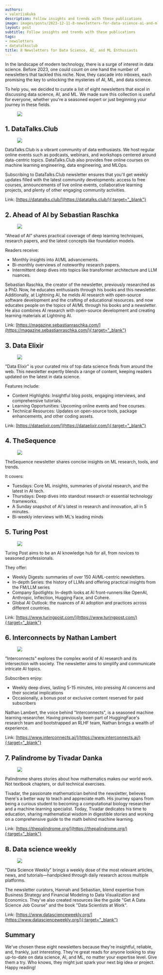 ```yaml
---
authors:
- valeriiakuka
description: Follow insights and trends with these publications
image: images/posts/2023-12-11-8-newsletters-for-data-science-ai-and-ml-enthusiasts/cover.jpg
layout: post
subtitle: Follow insights and trends with these publications
tags:
- newsletters
- datatalksclub
title: 8 Newsletters for Data Science, AI, and ML Enthusiasts
---
```


In the landscape of modern technology, there is a surge of interest in data science. Before 2023, one could count on one hand the number of newsletters that tackled this niche. Now, they cascade into inboxes, each promising the key to unlocking the mysteries of AI, ML, and data science.

To help you, we decided to curate a list of eight newsletters that excel in discussing data science, AI, and ML. We made sure this collection is useful for everyone, whether you're a seasoned expert or just beginning your journey in these fields.

<figure>
<img src="/images/posts/2023-12-11-8-newsletters-for-data-science-ai-and-ml-enthusiasts/image6.png"  />
<figcaption></figcaption>
</figure>

## 1. DataTalks.Club

<figure>
<img src="/images/posts/2023-12-11-8-newsletters-for-data-science-ai-and-ml-enthusiasts/image1.png"  />
<figcaption></figcaption>
</figure>

DataTalks.Club is a vibrant community of data enthusiasts. We host regular online events such as podcasts, webinars, and workshops centered around data-centric topics. DataTalks.Club also provides free online courses on machine learning engineering, data engineering, and MLOps.

Subscribing to DataTalks.Club newsletter ensures that you'll get weekly updates filled with the latest community developments: access to free courses, announcements of live online events, collaborative learning projects, and plenty of other engaging community activities.

Link: [https://datatalks.club/](https://datatalks.club/){:target="_blank"}

## 2. Ahead of AI by Sebastian Raschka

<figure>
<img src="/images/posts/2023-12-11-8-newsletters-for-data-science-ai-and-ml-enthusiasts/image4.png"  />
<figcaption></figcaption>
</figure>

"Ahead of AI" shares practical coverage of deep learning techniques, research papers, and the latest concepts like foundation models.

Readers receive:

-   Monthly insights into AI/ML advancements.
-   Bi-monthly overviews of noteworthy research papers.
-   Intermittent deep dives into topics like transformer architecture and LLM nuances.



Sebastian Raschka, the creator of the newsletter, previously researched as a PhD. Now, he educates enthusiasts through his books and this newsletter. Additionally, at Lightning AI, he melds AI research with open-source software development and the crafting of educational resources. and now educates people on the topics of AI/ML through his books and a newsletter. He also combines AI research with open-source development and creating learning materials at Lightning AI.

Link: [https://magazine.sebastianraschka.com/](https://magazine.sebastianraschka.com/){:target="_blank"}

## 3. Data Elixir

<figure>
<img src="/images/posts/2023-12-11-8-newsletters-for-data-science-ai-and-ml-enthusiasts/image2.png"  />
<figcaption></figcaption>
</figure>

"Data Elixir" is your curated mix of top data science finds from around the web. This newsletter expertly blends a range of content, keeping readers updated on the latest in data science.

Features include:

-   Content Highlights: Insightful blog posts, engaging interviews, and comprehensive tutorials.
-   Learning Opportunities: Upcoming online events and free courses.
-   Technical Resources: Updates on open-source tools, package enhancements, and other coding assets.



Link: [https://dataelixir.com/](https://dataelixir.com/){:target="_blank"}

## 4. TheSequence

<figure>
<img src="/images/posts/2023-12-11-8-newsletters-for-data-science-ai-and-ml-enthusiasts/image7.png"  />
<figcaption></figcaption>
</figure>

TheSequence newsletter shares concise insights on ML research, tools, and trends.

It covers:

-   Tuesdays: Core ML insights, summaries of pivotal research, and the latest in AI tech.
-   Thursdays: Deep dives into standout research or essential technology frameworks.
-   A Sunday snapshot of AI's latest in research and innovation, all in 5 minutes.
-   Bi-weekly interviews with ML's leading minds



## 5. Turing Post

<figure>
<img src="/images/posts/2023-12-11-8-newsletters-for-data-science-ai-and-ml-enthusiasts/image8.png"  />
<figcaption></figcaption>
</figure>

Turing Post aims to be an AI knowledge hub for all, from novices to seasoned professionals.

They offer:

-   Weekly Digests: summaries of over 150 AI/ML-centric newsletters.
-   In-depth Series: the history of LLMs and offering practical insights from the FM/LLM series
-   Company Spotlights: In-depth looks at AI front-runners like OpenAI, Anthropic, Inflection, Hugging Face, and Cohere.
-   Global AI Outlook: the nuances of AI adoption and practices across different countries.



Link: [https://www.turingpost.com/](https://www.turingpost.com/){:target="_blank"}

## 6. Interconnects by Nathan Lambert

<figure>
<img src="/images/posts/2023-12-11-8-newsletters-for-data-science-ai-and-ml-enthusiasts/image5.png"  />
<figcaption></figcaption>
</figure>

"Interconnects" explores the complex world of AI research and its intersection with society. The newsletter aims to simplify and communicate intricate AI topics.

Subscribers enjoy:

-   Weekly deep dives, lasting 5-15 minutes, into pressing AI concerns and their societal implications
-   Occasionally, a bonus post or exclusive content reserved for paid subscribers



Nathan Lambert, the voice behind "Interconnects", is a seasoned machine learning researcher. Having previously been part of HuggingFace's research team and bootstrapped an RLHF team, Nathan brings a wealth of experience.

Link: [https://www.interconnects.ai/](https://www.interconnects.ai/){:target="_blank"}

## 7. Palindrome by Tivadar Danka

<figure>
<img src="/images/posts/2023-12-11-8-newsletters-for-data-science-ai-and-ml-enthusiasts/image3.png"  />
<figcaption></figcaption>
</figure>

Palindrome shares stories about how mathematics makes our world work. Not textbook chapters, or dull technical exercises.

Tivadar, the passionate mathematician behind the newsletter, believes there's a better way to teach and appreciate math. His journey spans from being a curious student to becoming a computational biology researcher and a machine learning specialist. Today, Tivadar dedicates his time to education, sharing mathematical wisdom in digestible stories and working on a comprehensive guide to the math behind machine learning.

Link: [https://thepalindrome.org/](https://thepalindrome.org/){:target="_blank"}

## 8. Data science weekly

<figure>
<img src="/images/posts/2023-12-11-8-newsletters-for-data-science-ai-and-ml-enthusiasts/image9.png"  />
<figcaption></figcaption>
</figure>

"Data Science Weekly" brings a weekly dose of the most relevant articles, news, and tutorials—handpicked through daily research across multiple platforms.

The newsletter curators, Hannah and Sebastian, blend expertise from Business Strategy and Financial Modeling to Data Visualization and Economics. They've also created resources like the guide "Get A Data Science Job Course" and the book "Data Scientists at Work".

Link: [https://www.datascienceweekly.org/](https://www.datascienceweekly.org/){:target="_blank"}

## Summary

We've chosen these eight newsletters because they're insightful, reliable, and, frankly, just interesting. They're great reads for anyone looking to stay up-to-date on data science, AI, and ML, no matter your expertise level. Give them a try. Who knows, they might just spark your next big idea or project. Happy reading!